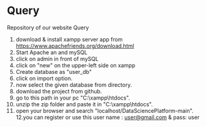 # Query
Repository of our website Query
1. download & install xampp server app from https://www.apachefriends.org/download.html
2. Start Apache an and mySQL 
3. click on admin in front of mySQL
4. click on "new" on the upper-left side on xampp
5. Create database as "user_db" 
6. click on import option.
7. now select the given database from directory.
8. download the project from github.
9. go to this path in your pc "C:\xampp\htdocs".
10. unzip the zip folder and paste it in "C:\xampp\htdocs".
11. open your browser and search "localhost/DataSciencePlatform-main".
12.you can register or use this user name : user@gmail.com & pass: user
